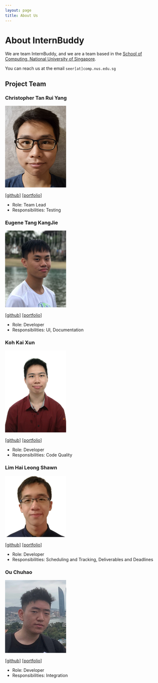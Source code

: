 ```yaml
---
layout: page
title: About Us
---
```

# About InternBuddy
We are team InternBuddy, and we are a team based in the [School of Computing, National University of Singapore](http://www.comp.nus.edu.sg).

You can reach us at the email `seer[at]comp.nus.edu.sg`

## Project Team

### Christopher Tan Rui Yang

<img src="images/potty10.png" width="200px">

[[github](https://github.com/potty10)]
[[portfolio](team/potty10.md)]

* Role: Team Lead
* Responsibilities: Testing

### Eugene Tang KangJie

<img src="images/eugenetangkj.png" width="200px">

[[github](http://github.com/eugenetangkj)]
[[portfolio](team/eugenetangkj.md)]

* Role: Developer
* Responsibilities: UI, Documentation

### Koh Kai Xun

<img src="images/kohkaixun.png" width="200px">

[[github](http://github.com/kohkaixun)]
[[portfolio](team/kohkaixun.md)]

* Role: Developer
* Responsibilities: Code Quality

### Lim Hai Leong Shawn

<img src="images/seadragon2000341.png" width="200px">

[[github](http://github.com/seadragon2000341)]
[[portfolio](team/seadragon2000341.md)]

* Role: Developer
* Responsibilities: Scheduling and Tracking, Deliverables and Deadlines

### Ou Chuhao

<img src="images/derricksaltfish.png" width="200px">

[[github](http://github.com/DerrickSaltFish)]
[[portfolio](team/derricksaltfish.md)]

* Role: Developer
* Responsibilities: Integration
